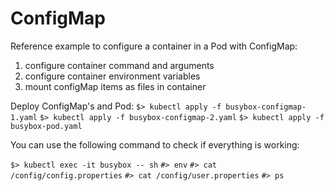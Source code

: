 # ConfigMap

Reference example to configure a container in a Pod with ConfigMap:

1. configure container command and arguments
2. configure container environment variables
3. mount configMap items as files in container 

Deploy ConfigMap's and Pod:
`$> kubectl apply -f busybox-configmap-1.yaml`
`$> kubectl apply -f busybox-configmap-2.yaml`
`$> kubectl apply -f busybox-pod.yaml`

You can use the following command to check if everything is working:

`$> kubectl exec -it busybox -- sh`
`#> env`
`#> cat /config/config.properties`
`#> cat /config/user.properties`
`#> ps`

